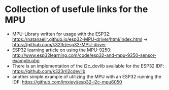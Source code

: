 # Collection of usefule links for the MPU

- MPU-Library written for usage with the ESP32: https://natanaeljr.github.io/esp32-MPU-driver/html/index.html -> https://github.com/k323r/esp32-MPU-driver
- ESP32 learning article on using the MPU-9250: http://www.esp32learning.com/code/esp32-and-mpu-9250-sensor-example.php
- There is an implementation of the i2c_devlib available for the ESP32 IDF: https://github.com/k323r/i2cdevlib
- another simple example of utilizing the MPU with an ESP32 running the IDF: https://github.com/imxieyi/esp32-i2c-mpu6050

